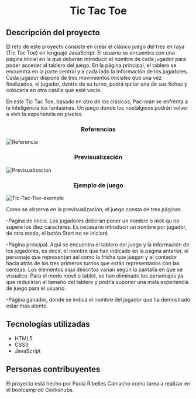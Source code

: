 <h1 align="center"> Tic Tac Toe </h1>

<h2> Descripción del proyecto </h2> 
El reto de este proyecto consiste en crear el clásico juego del tres en raya (Tic Tac Toe) en lenguaje JavaScript. El usuario se encuentra con una página inicial en la que deberán introducir el nombre de cada jugador para poder acceder al tablero del juego. En la página principal, el tablero se encuentra en la parte central y a cada lado la información de los jugadores. Cada jugador dispone de tres movimientos iniciales que una vez finalizados, el jugador, dentro de su turno, podrá quitar una de sus fichas y colocarla en otra casilla que esté vacía. 

En este Tic Tac Toe, basado en otro de los clásicos, Pac-man se enfrenta a la inteligencia los fantasmas. Un juego donde los nostálgicos podrán volver a vivir la experiencia en píxeles. 

<h3 align="center"> Referencias </h3>

![Referencia](https://user-images.githubusercontent.com/65761160/219973602-95b04ad1-ed28-4e9f-85b0-7a5e293e8b3e.png)

<h3 align="center"> Previsualización </h3>

![Previsualizacion](https://user-images.githubusercontent.com/65761160/219979064-4ee8c743-51ec-4ff7-98d1-3c82f9befbeb.png)

<h3 align="center"> Ejemplo de juego</h3>

![Tic-Tac-Toe-exemple](https://user-images.githubusercontent.com/65761160/219978226-7738d58a-286e-4aea-9c99-13e23043b580.gif)

Como se observa en la previsualización, el juego consta de tres páginas. 

-Página de inicio. Los jugadores deberán poner un nombre o nick qu no supere los diez caracteres. Es necesario introducir un nombre por jugador, de otro modo, el botón Start no se iniciará. 

-Página principal. Aquí se encuentra el tablero del juego y la información de los jugadores, es decir, el nombre que han indicado en la página anterior, el personaje que representan así como la fricha que juegan y el contador hacia atrás de los tres primeros turnos que están representados con las cerezas. 
Los elementos aquí descritos varían según la pantalla en que se visualice. Para el modo móvil o tablet, se han eliminado los personajes ya que reducirían el tamaño del tablero y podría suponer una mala experiencia de juego para el usuario. 

-Página ganador, donde se indica el nombre del jugador que ha demostrado estar más atento. 

<h2> Tecnologías utilizadas </h2> 

- HTML5
- CSS3
- JavaScript

<h2> Personas contribuyentes </h2>

El proyecto está hecho por Paula Ribelles Camacho como tarea a realizar en el bootcamp de Geekshubs.
